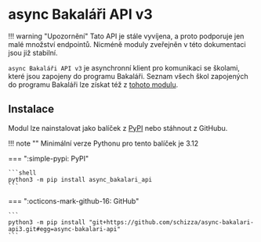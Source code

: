 # async Bakaláři API v3

!!! warning "Upozornění"
    Tato API je stále vyvíjena, a proto podporuje jen malé množství endpointů. Nicméně moduly zveřejněn v této dokumentaci jsou již stabilní.

`async Bakaláři API v3` je asynchronní klient pro komunikaci se školami, které jsou zapojeny do programu Bakaláři.
Seznam všech škol zapojených do programu Bakaláři lze získat též z [tohoto modulu](bakalari/seznam-skol).

## Instalace

Modul lze nainstalovat jako balíček z [PyPI](https://PyPi.org) nebo stáhnout z GitHubu.

!!! note ""
    Minimální verze Pythonu pro tento balíček je 3.12

=== ":simple-pypi: PyPI"

    ```shell
    python3 -m pip install async_bakalari_api
    ```

=== ":octicons-mark-github-16: GitHub"

    ```
    python3 -m pip install "git+https://github.com/schizza/async-bakalari-api3.git#egg=async-bakalari-api"
    ```
